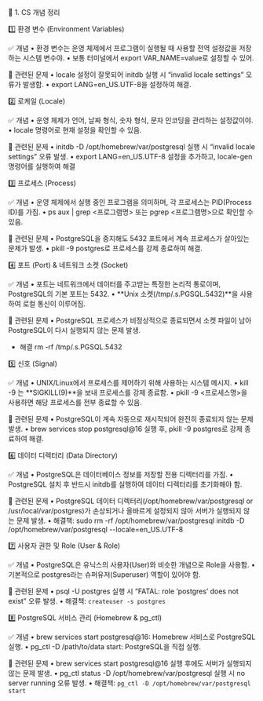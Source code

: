 📌 1. CS 개념 정리

1️⃣ 환경 변수 (Environment Variables)

✅ 개념
	•	환경 변수는 운영 체제에서 프로그램이 실행될 때 사용할 전역 설정값을 저장하는 시스템 변수야.
	•	보통 터미널에서 export VAR_NAME=value로 설정할 수 있어.

🔹 관련된 문제
	•	locale 설정이 잘못되어 initdb 실행 시 “invalid locale settings” 오류가 발생함.
	•	export LANG=en_US.UTF-8을 설정하여 해결.

2️⃣ 로케일 (Locale)

✅ 개념
	•	운영 체제가 언어, 날짜 형식, 숫자 형식, 문자 인코딩을 관리하는 설정값이야.
	•	locale 명령어로 현재 설정을 확인할 수 있음.

🔹 관련된 문제
	•	initdb -D /opt/homebrew/var/postgresql 실행 시 “invalid locale settings” 오류 발생.
	•	export LANG=en_US.UTF-8 설정을 추가하고, locale-gen 명령어를 실행하여 해결

3️⃣ 프로세스 (Process)

✅ 개념
	•	운영 체제에서 실행 중인 프로그램을 의미하며, 각 프로세스는 PID(Process ID)를 가짐.
	•	ps aux | grep <프로그램명> 또는 pgrep <프로그램명>으로 확인할 수 있음.

🔹 관련된 문제
	•	PostgreSQL을 중지해도 5432 포트에서 계속 프로세스가 살아있는 문제가 발생.
	•	pkill -9 postgres로 프로세스를 강제 종료하여 해결.

4️⃣ 포트 (Port) & 네트워크 소켓 (Socket)

✅ 개념
	•	포트는 네트워크에서 데이터를 주고받는 특정한 논리적 통로이며, PostgreSQL의 기본 포트는 5432.
	•	**Unix 소켓(/tmp/.s.PGSQL.5432)**을 사용하여 로컬 통신이 이루어짐.

🔹 관련된 문제
	•	PostgreSQL 프로세스가 비정상적으로 종료되면서 소켓 파일이 남아 PostgreSQL이 다시 실행되지 않는 문제 발생. 
- 해결 rm -rf /tmp/.s.PGSQL.5432

5️⃣ 신호 (Signal)

✅ 개념
	•	UNIX/Linux에서 프로세스를 제어하기 위해 사용하는 시스템 메시지.
	•	kill -9 <PID>는 **SIGKILL(9)**을 보내 프로세스를 강제 종료함.
	•	pkill -9 <프로세스명>을 사용하면 해당 프로세스를 전부 종료할 수 있음.

🔹 관련된 문제
	•	PostgreSQL이 계속 자동으로 재시작되어 완전히 종료되지 않는 문제 발생.
	•	brew services stop postgresql@16 실행 후, pkill -9 postgres로 강제 종료하여 해결.

6️⃣ 데이터 디렉터리 (Data Directory)

✅ 개념
	•	PostgreSQL은 데이터베이스 정보를 저장할 전용 디렉터리를 가짐.
	•	PostgreSQL 설치 후 반드시 initdb를 실행하여 데이터 디렉터리를 초기화해야 함.

🔹 관련된 문제
	•	PostgreSQL 데이터 디렉터리(/opt/homebrew/var/postgresql or /usr/local/var/postgres)가 손상되거나 올바르게 설정되지 않아 서버가 실행되지 않는 문제 발생.
	•	해결책: 
sudo rm -rf /opt/homebrew/var/postgresql
initdb -D /opt/homebrew/var/postgresql --locale=en_US.UTF-8

7️⃣ 사용자 권한 및 Role (User & Role)

✅ 개념
	•	PostgreSQL은 유닉스의 사용자(User)와 비슷한 개념으로 Role을 사용함.
	•	기본적으로 postgres라는 슈퍼유저(Superuser) 역할이 있어야 함.

🔹 관련된 문제
	•	psql -U postgres 실행 시 “FATAL: role ‘postgres’ does not exist” 오류 발생.
	•	해결책: `createuser -s postgres`

8️⃣ PostgreSQL 서비스 관리 (Homebrew & pg_ctl)

✅ 개념
	•	brew services start postgresql@16: Homebrew 서비스로 PostgreSQL 실행.
	•	pg_ctl -D /path/to/data start: PostgreSQL을 직접 실행.

🔹 관련된 문제
	•	brew services start postgresql@16 실행 후에도 서버가 실행되지 않는 문제 발생.
	•	pg_ctl status -D /opt/homebrew/var/postgresql 실행 시 no server running 오류 발생.
	•	해결책: `pg_ctl -D /opt/homebrew/var/postgresql start`

